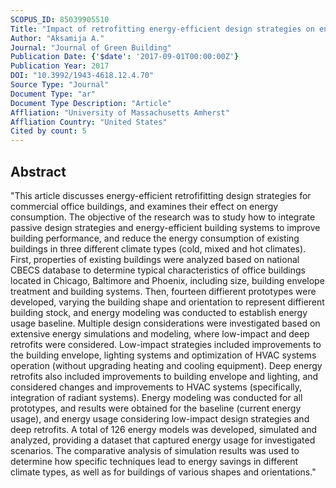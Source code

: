 ```yaml
---
SCOPUS_ID: 85039905510
Title: "Impact of retrofitting energy-efficient design strategies on energy use of existing commercial buildings: Comparative study of low-impact and deep retrofit strategies"
Author: "Aksamija A."
Journal: "Journal of Green Building"
Publication Date: {'$date': '2017-09-01T00:00:00Z'}
Publication Year: 2017
DOI: "10.3992/1943-4618.12.4.70"
Source Type: "Journal"
Document Type: "ar"
Document Type Description: "Article"
Affliation: "University of Massachusetts Amherst"
Affliation Country: "United States"
Cited by count: 5
---
```


## Abstract
"This article discusses energy-efficient retrofifitting design strategies for commercial office buildings, and examines their effect on energy consumption. The objective of the research was to study how to integrate passive design strategies and energy-efficient building systems to improve building performance, and reduce the energy consumption of existing buildings in three different climate types (cold, mixed and hot climates). First, properties of existing buildings were analyzed based on national CBECS database to determine typical characteristics of office buildings located in Chicago, Baltimore and Phoenix, including size, building envelope treatment and building systems. Then, fourteen diffierent prototypes were developed, varying the building shape and orientation to represent diffierent building stock, and energy modeling was conducted to establish energy usage baseline. Multiple design considerations were investigated based on extensive energy simulations and modeling, where low-impact and deep retrofits were considered. Low-impact strategies included improvements to the building envelope, lighting systems and optimization of HVAC systems operation (without upgrading heating and cooling equipment). Deep energy retrofits also included improvements to building envelope and lighting, and considered changes and improvements to HVAC systems (specifically, integration of radiant systems). Energy modeling was conducted for all prototypes, and results were obtained for the baseline (current energy usage), and energy usage considering low-impact design strategies and deep retrofits. A total of 126 energy models was developed, simulated and analyzed, providing a dataset that captured energy usage for investigated scenarios. The comparative analysis of simulation results was used to determine how specific techniques lead to energy savings in different climate types, as well as for buildings of various shapes and orientations."
